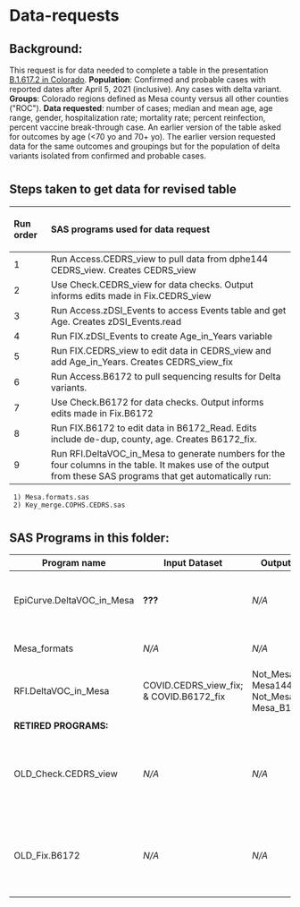 # Data-requests

## Background: 
This request is for data needed to complete a table in the presentation [B.1.617.2 in Colorado](https://docs.google.com/presentation/d/10v9o1mwOVWfGtpJpnd5A6Gr5hDkt4GlVSTkwXSMTLhE/edit?ts=60f1ca9b#slide=id.gdf56bc7d45_8_0). **Population**:  Confirmed and probable cases with reported dates after April 5, 2021 (inclusive). Any cases with delta variant. **Groups**: Colorado regions defined as Mesa county versus all other counties ("ROC"). **Data requested**: number of cases; median and mean age, age range, gender, hospitalization rate; mortality rate; percent reinfection, percent vaccine break-through case.  An earlier version of the table asked for outcomes by age (<70 yo and 70+ yo).  The earlier version requested data for the same outcomes and groupings but for the population of delta variants isolated from confirmed and probable cases.
#
## Steps taken to get data for revised table
| <p align="left">Run order</p> | <p align="left">SAS programs used for data request</p> |
| --- | ------------------------------------------------------------------------------------ |
|1| Run Access.CEDRS_view to pull data from dphe144 CEDRS_view. Creates CEDRS_view |
|2| Use Check.CEDRS_view for data checks. Output informs edits made in Fix.CEDRS_view|
|3| Run Access.zDSI_Events to access Events table and get Age. Creates zDSI_Events.read|
|4| Run FIX.zDSI_Events to create Age_in_Years variable|
|5| Run FIX.CEDRS_view to edit data in CEDRS_view and add Age_in_Years. Creates CEDRS_view_fix
|6| Run Access.B6172 to pull sequencing results for Delta variants.
|7| Use Check.B6172 for data checks. Output informs edits made in Fix.B6172|
|8| Run FIX.B6172 to edit data in B6172_Read. Edits include de-dup, county, age. Creates B6172_fix.
|9| Run RFI.DeltaVOC_in_Mesa to generate numbers for the four columns in the table. It makes use of the output from these SAS programs that get automatically run:       
     1) Mesa.formats.sas      
     2) Key_merge.COPHS.CEDRS.sas

#             
## SAS Programs in this folder:

| Program name    | Input Dataset  | Output Dataset   | Purpose                                  
| --------------- | -------------- | ---------------- | ---------------------------------------| 
| EpiCurve.DeltaVOC_in_Mesa|**???**|*N/A*|Generate output used in Excel to chart epi curve|
|Mesa_formats| *N/A* | *N/A* |Create user defined formats
|RFI.DeltaVOC_in_Mesa|COVID.CEDRS_view_fix; & COVID.B6172_fix|Not_Mesa144; Mesa144; Not_Mesa_B16172; Mesa_B16172|Generate numbers for table in presentation
||
|**RETIRED PROGRAMS:** | |
| OLD_Check.CEDRS_view|*N/A*|*N/A*|Code for data checks; new version moved to parent directory|
| OLD_Fix.B6172|*N/A*|*N/A*|Code for data checks; new version moved to parent directory|

